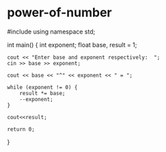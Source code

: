 # power-of-number

#include <iostream>
using namespace std;

int main() 
{
    int exponent;
    float base, result = 1;

    cout << "Enter base and exponent respectively:  ";
    cin >> base >> exponent;

    cout << base << "^" << exponent << " = ";

    while (exponent != 0) {
        result *= base;
        --exponent;
    }

    cout<<result;
    
    return 0;
}
